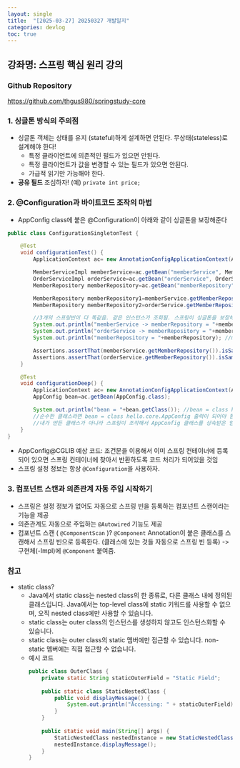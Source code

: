 ```yaml
---
layout: single
title:  "[2025-03-27] 20250327 개발일지"
categories: devlog
toc: true
---
```


## 강좌명: 스프링 핵심 원리 강의

### Github Repository
https://github.com/thgus980/springstudy-core

### 1. 싱글톤 방식의 주의점
- 싱글톤 객체는 상태를 유지 (stateful)하게 설계하면 안된다. 무상태(stateless)로 설계해야 한다!
    - 특정 클라이언트에 의존적인 필드가 있으면 안된다.
    - 특정 클라이언트가 값을 변경할 수 있는 필드가 있으면 안된다.
    - 가급적 읽기만 가능해야 한다.
- **공유 필드** 조심하자! (예) `private int price;` 

### 2. @Configuration과 바이트코드 조작의 마법
- AppConfig class에 붙은 @Configuration이 아래와 같이 싱글톤을 보장해준다
```java
public class ConfigurationSingletonTest {

    @Test
    void configurationTest() {
        ApplicationContext ac= new AnnotationConfigApplicationContext(AppConfig.class);

        MemberServiceImpl memberService=ac.getBean("memberService", MemberServiceImpl.class);
        OrderServiceImpl orderService=ac.getBean("orderService", OrderServiceImpl.class);
        MemberRepository memberRepository=ac.getBean("memberRepository",MemberRepository.class);

        MemberRepository memberRepository1=memberService.getMemberRepository();
        MemberRepository memberRepository2=orderService.getMemberRepository();

        //3개의 스프링빈이 다 똑같음. 같은 인스턴스가 조회됨. 스프링이 싱글톤을 보장해주는구나.
        System.out.println("memberService -> memberRepository = "+memberRepository1); //memberService -> memberRepository = hello.core.member.MemoryMemberRepository@2f3c6ac4
        System.out.println("orderService -> memberRepository = "+memberRepository2); //orderService -> memberRepository = hello.core.member.MemoryMemberRepository@2f3c6ac4
        System.out.println("memberRepository = "+memberRepository); //memberRepository = hello.core.member.MemoryMemberRepository@2f3c6ac4

        Assertions.assertThat(memberService.getMemberRepository()).isSameAs(memberRepository);
        Assertions.assertThat(orderService.getMemberRepository()).isSameAs(memberRepository);
    }

    @Test
    void configurationDeep() {
        ApplicationContext ac= new AnnotationConfigApplicationContext(AppConfig.class);//이때 AppConfig 도 스프링빈으로 등록이 됨
        AppConfig bean=ac.getBean(AppConfig.class);

        System.out.println("bean = "+bean.getClass()); //bean = class hello.core.AppConfig$$SpringCGLIB$$0
        //순수한 클래스라면 bean = class hello.core.AppConfig 출력이 되어야 함
        //내가 만든 클래스가 아니라 스프링이 조작해서 AppConfig 클래스를 상속받은 임의의 다른 클래스를 만들고, 그 다른 클래스를 스프링 빈으로 등록한 것
    }
}
```
- AppConfig@CGLIB 예상 코드: 조건문을 이용해서 이미 스프링 컨테이너에 등록되어 있으면 스프링 컨테이너에 찾아서 반환하도록  코드 처리가 되어있을 것임
- 스프링 설정 정보는 항상 `@Configuration`을 사용하자.

### 3. 컴포넌트 스캔과 의존관계 자동 주입 시작하기
- 스프링은 설정 정보가 없어도 자동으로 스프링 빈을 등록하는 컴포넌트 스캔이라는 기능을 제공
- 의존관계도 자동으로 주입하는 `@Autowired` 기능도 제공
- 컴포넌트 스캔 ( `@ComponentScan` )? `@Component` Annotation이 붙은 클래스를 스캔해서 스프링 빈으로 등록한다. (클래스에 있는 것들 자동으로 스프링 빈 등록) -> 구현체(-Impl)에 `@Component` 붙여줌.

### 참고
- static class?
    - Java에서 static class는 nested class의 한 종류로, 다른 클래스 내에 정의된 클래스입니다. Java에서는 top-level class에 static 키워드를 사용할 수 없으며, 오직 nested class에만 사용할 수 있습니다.
    - static class는 outer class의 인스턴스를 생성하지 않고도 인스턴스화할 수 있습니다.
    - static class는 outer class의 static 멤버에만 접근할 수 있습니다. non-static 멤버에는 직접 접근할 수 없습니다.
    - 예시 코드
        ```java
        public class OuterClass {
            private static String staticOuterField = "Static Field";
            
            public static class StaticNestedClass {
                public void displayMessage() {
                    System.out.println("Accessing: " + staticOuterField);
                }
            }
            
            public static void main(String[] args) {
                StaticNestedClass nestedInstance = new StaticNestedClass();
                nestedInstance.displayMessage();
            }
        }
        ```